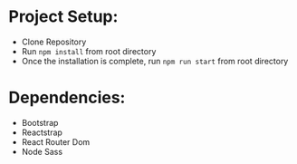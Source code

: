 # Project Setup:

- Clone Repository
- Run `npm install` from root directory
- Once the installation is complete, run `npm run start` from root directory

# Dependencies:

- Bootstrap
- Reactstrap
- React Router Dom
- Node Sass
